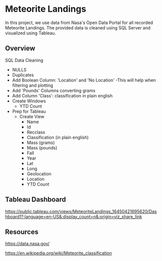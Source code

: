 # Meteorite Landings


In this project, we use data from Nasa's Open Data Portal for all recorded Meteorite Landings. The provided data is cleaned using SQL Server and visualized using Tableau. 

## Overview

SQL Data Cleaning 
- NULLS
- Duplicates
- Add Boolean Column: 'Location' and 'No Location' -This will help when filtering and plotting
- Add 'Pounds' Columns converting grams
- Add Column 'Class': classification in plain english
- Create Windows
	- YTD Count
- Prep for Tableau
	- Create View
		- Name
		- Id
		- Recclass
		- Classification (in plain english)
		- Mass (grams)
		- Mass (pounds)
		- Fall
		- Year
		- Lat
		- Long
		- Geolocation
		- Location 
		- YTD Count


## Tableau Dashboard

https://public.tableau.com/views/MeteoriteLandings_16450421695620/Dashboard1?:language=en-US&:display_count=n&:origin=viz_share_link

## Resources

https://data.nasa.gov/

https://en.wikipedia.org/wiki/Meteorite_classification
